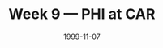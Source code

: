 ---
layout: game
title: Week 9 — PHI at CAR
season: 1999
game_id: 1999_09_PHI_CAR
week: 9
date: 1999-11-07
home_team: CAR
away_team: PHI
final_home: 33
final_away: 7
pbp_url: /assets/data/pbp/1999/1999_09_PHI_CAR.csv.gz
---